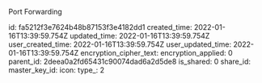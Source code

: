 Port Forwarding

id: fa5212f3e7624b48b87153f3e4182dd1
created_time: 2022-01-16T13:39:59.754Z
updated_time: 2022-01-16T13:39:59.754Z
user_created_time: 2022-01-16T13:39:59.754Z
user_updated_time: 2022-01-16T13:39:59.754Z
encryption_cipher_text: 
encryption_applied: 0
parent_id: 2deea0a2fd65431c90074dad6a2d5de8
is_shared: 0
share_id: 
master_key_id: 
icon: 
type_: 2